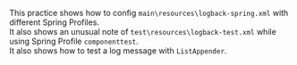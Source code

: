 This practice shows how to config `main\resources\logback-spring.xml` with different Spring Profiles. <br/>
It also shows an unusual note of `test\resources\logback-test.xml` while using Spring Profile `componenttest`. <br/>
It also shows how to test a log message with `ListAppender`.